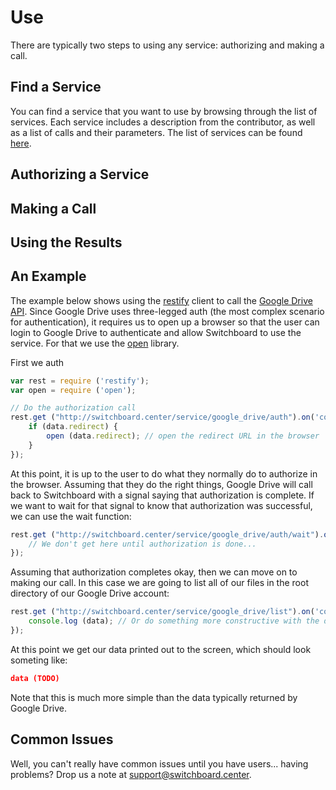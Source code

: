 # Use
There are typically two steps to using any service: authorizing and making a call.

## Find a Service
You can find a service that you want to use by browsing through the list of services. Each service includes a description from the contributor, as well as a list of calls and their parameters. The list of services can be found [here](/services.html).

## Authorizing a Service

## Making a Call

## Using the Results

## An Example
The example below shows using the [restify](https://www.npmjs.com/package/restify) client to call the [Google Drive API](https://developers.google.com/drive/v2/reference/). Since Google Drive uses three-legged auth (the most complex scenario for authentication), it requires us to open up a browser so that the user can login to Google Drive to authenticate and allow Switchboard to use the service. For that we use the [open](https://www.npmjs.com/package/open) library.

First we auth

```javascript
var rest = require ('restify');
var open = require ('open');

// Do the authorization call
rest.get ("http://switchboard.center/service/google_drive/auth").on('complete', function (data) {
	if (data.redirect) {
		open (data.redirect); // open the redirect URL in the browser
	}
});
```
At this point, it is up to the user to do what they normally do to authorize in the browser. Assuming that they do the right things, Google Drive will call back to Switchboard with a signal saying that authorization is complete. If we want to wait for that signal to know that authorization was successful, we can use the wait function:

```javascript
rest.get ("http://switchboard.center/service/google_drive/auth/wait").on('complete', function (data) {
	// We don't get here until authorization is done...
});
```
Assuming that authorization completes okay, then we can move on to making our call. In this case we are going to list all of our files in the root directory of our Google Drive account:

```javascript
rest.get ("http://switchboard.center/service/google_drive/list").on('complete', function (data) {
	console.log (data); // Or do something more constructive with the data...
});
```
At this point we get our data printed out to the screen, which should look someting like:

```json
data (TODO)
```
Note that this is much more simple than the data typically returned by Google Drive.

## Common Issues

Well, you can't really have common issues until you have users... having problems? Drop us a note at support@switchboard.center.